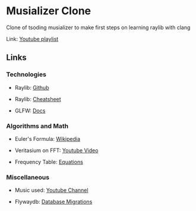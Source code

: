# Musializer Clone

Clone of tsoding musializer to make first steps on learning raylib with clang

Link: [Youtube playlist](https://www.youtube.com/playlist?list=PLpM-Dvs8t0Vak1rrE2NJn8XYEJ5M7-BqT)

## Links

### Technologies

- Raylib: [Github](https://github.com/raysan5/raylib)

- Raylib: [Cheatsheet](https://www.raylib.com/cheatsheet/cheatsheet.html)

- GLFW: [Docs](https://www.glfw.org/documentation.html)

### Algorithms and Math

- Euler's Formula: [Wikipedia](https://en.wikipedia.org/wiki/Euler%27s_formula)

- Veritasium on FFT: [Youtube Video](https://www.youtube.com/watch?v=nmgFG7PUHfo)

- Frequency Table: [Equations](https://pages.mtu.edu/~suits/NoteFreqCalcs.html)

### Miscellaneous

- Music used: [Youtube Channel](https://www.youtube.com/@nu11_ft)

- Flywaydb: [Database Migrations](https://flywaydb.org/)

